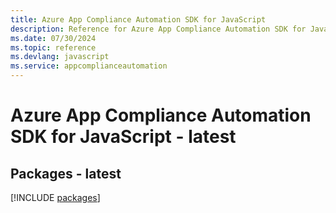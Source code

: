 ```yaml
---
title: Azure App Compliance Automation SDK for JavaScript
description: Reference for Azure App Compliance Automation SDK for JavaScript
ms.date: 07/30/2024
ms.topic: reference
ms.devlang: javascript
ms.service: appcomplianceautomation
---
```

# Azure App Compliance Automation SDK for JavaScript - latest
## Packages - latest
[!INCLUDE [packages](app-compliance-automation-index.md)]